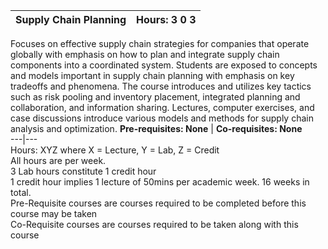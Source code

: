 **Supply Chain Planning** | **Hours: 3 0 3**  
---|---  
Focuses on effective supply chain strategies for companies that operate globally with emphasis on how to plan and integrate supply chain components into a coordinated system. Students are exposed to concepts and models important in supply chain planning with emphasis on key tradeoffs and phenomena. The course introduces and utilizes key tactics such as risk pooling and inventory placement, integrated planning and collaboration, and information sharing. Lectures, computer exercises, and case discussions introduce various models and methods for supply chain analysis and optimization.
**Pre-requisites: None** | **Co-requisites: None**  
---|---  
Hours: XYZ where X = Lecture, Y = Lab, Z = Credit  
All hours are per week.  
3 Lab hours constitute 1 credit hour  
1 credit hour implies 1 lecture of 50mins per academic week. 16 weeks in total.  
Pre-Requisite courses are courses required to be completed before this course may be taken  
Co-Requisite courses are courses required to be taken along with this course
